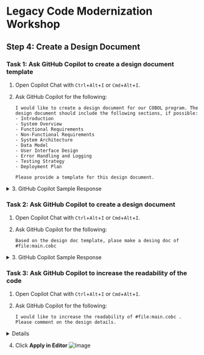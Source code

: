 # Legacy Code Modernization Workshop

## Step 4: Create a Design Document

### Task 1: Ask GitHub Copilot to create a design document template

1. Open Copilot Chat with `Ctrl`+`Alt`+`I` or `Cmd`+`Alt`+`I`.

2. Ask GitHub Copilot for the following:

   ```plaintext
   I would like to create a design document for our COBOL program. The design document should include the following sections, if possible:
   - Introduction
   - System Overview
   - Functional Requirements
   - Non-Functional Requirements
   - System Architecture
   - Data Model
   - User Interface Design
   - Error Handling and Logging
   - Testing Strategy
   - Deployment Plan

   Please provide a template for this design document.
   ```

<details>
<summary>3. GitHub Copilot Sample Response</summary>

### Design Document Template for COBOL Program

#### 1. Introduction
   - **Purpose**: Describe the purpose of the document and the system it covers.
   - **Scope**: Define the scope of the system and what is included in the document.
   - **Audience**: Identify the intended audience for the document.

#### 2. System Overview
   - **System Description**: Provide a high-level description of the system and its main functionalities.
   - **Objectives**: Outline the main objectives and goals of the system.

#### 3. Functional Requirements
   - **Employee Data Initialization**: Describe the process of initializing employee data.
   - **Sorting Employees**: Explain how employees are sorted by their IDs.
   - **Net Salary Calculation**: Detail the calculation of net salaries, including bonuses, deductions, and tax deductions.
   - **Department Totals Calculation**: Describe how total salaries for each department are calculated.
   - **Displaying Information**: Explain how employee payroll information and department salary totals are displayed.

#### 4. Non-Functional Requirements
   - **Performance**: Define performance requirements, such as response time and throughput.
   - **Scalability**: Describe how the system can scale to handle increased load.
   - **Maintainability**: Outline requirements for maintainability, including code readability and documentation.
   - **Reliability**: Define reliability requirements, such as uptime and error rates.

#### 5. System Architecture
   - **High-Level Architecture**: Provide a high-level diagram and description of the system architecture.
   - **Components**: Describe the main components of the system and their interactions.

#### 6. Data Model
   - **Data Structures**: Define the data structures used in the system, including employee and department tables.
   - **Data Flow**: Describe how data flows through the system, from initialization to display.

#### 7. User Interface Design
   - **Console Output**: Describe the console output for displaying employee payroll information and department salary totals.
   - **User Interaction**: Explain how users interact with the system, if applicable.

#### 8. Error Handling and Logging
   - **Error Handling**: Describe how errors are handled in the system, including input validation and exception handling.
   - **Logging**: Outline the logging strategy for capturing system events and errors.

#### 9. Testing Strategy
   - **Unit Testing**: Describe the approach for unit testing individual components.
   - **Integration Testing**: Explain how integration testing will be performed to ensure components work together.
   - **User Acceptance Testing**: Outline the process for user acceptance testing to validate the system with end-users.

#### 10. Deployment Plan
   - **Deployment Steps**: Provide a step-by-step plan for deploying the system.
   - **Environment Setup**: Describe the environment setup required for deployment, including hardware and software requirements.
   - **Rollback Plan**: Outline a rollback plan in case of deployment issues.

This template provides a comprehensive structure for documenting the design of your COBOL program, ensuring that all key aspects are covered and clearly defined.
</details>

### Task 2: Ask GitHub Copilot to create a design document

1. Open Copilot Chat with `Ctrl`+`Alt`+`I` or `Cmd`+`Alt`+`I`.

2. Ask GitHub Copilot for the following:

   ```plaintext
   Based on the design doc template, plase make a desing doc of #file:main.cobc
   ```

<details>
<summary>3. GitHub Copilot Sample Response</summary>

### Design Document for `main.cobc-1`

#### 1. Introduction
   - **Purpose**: This document provides a detailed design for the COBOL payroll system, outlining its functionalities, architecture, and deployment plan.
   - **Scope**: The document covers the initialization, sorting, calculation, and display of employee payroll information and department salary totals.
   - **Audience**: This document is intended for developers, testers, and system administrators involved in the development and maintenance of the payroll system.

#### 2. System Overview
   - **System Description**: The payroll system initializes employee data, sorts employees, calculates net salaries, calculates department totals, and displays the results.
   - **Objectives**: The main objectives are to automate payroll processing, ensure accurate salary calculations, and provide clear payroll information.

#### 3. Functional Requirements
   - **Employee Data Initialization**: Initialize employee data with hardcoded values.
   - **Sorting Employees**: Sort employees by their IDs using a bubble sort algorithm.
   - **Net Salary Calculation**: Calculate net salaries by computing bonuses, deductions, and tax deductions.
   - **Department Totals Calculation**: Calculate total salaries for each department by aggregating net salaries.
   - **Displaying Information**: Display employee payroll information and department salary totals on the console.

#### 4. Non-Functional Requirements
   - **Performance**: The system should process payroll for up to 1000 employees within 5 seconds.
   - **Scalability**: The system should be able to scale to handle additional employees and departments.
   - **Maintainability**: The code should be well-documented and follow coding standards for readability and maintainability.
   - **Reliability**: The system should have an uptime of 99.9% and handle errors gracefully.

#### 5. System Architecture
   - **High-Level Architecture**: The system consists of a main program that calls subroutines for initialization, sorting, calculation, and display.
   - **Components**: The main components are the employee table, sorted employee table, department totals, and subroutines for each functionality.

#### 6. Data Model

##### Data Structures
- **EMPLOYEE-TABLE**
  - EMPLOYEE-ID: PIC X(5)
  - EMPLOYEE-NAME: PIC X(20)
  - DEPARTMENT: PIC X(10)
  - GROSS-SALARY: PIC 9(7)V99
  - BONUS: PIC 9(5)V99
  - DEDUCTIONS: PIC 9(5)V99
  - NET-SALARY: PIC 9(7)V99
  - TAX-DEDUCTION: PIC 9(5)V99

- **SORTED-EMPLOYEE-TABLE**
  - SORT-EMPLOYEE-ID: PIC X(5)
  - SORT-EMPLOYEE-NAME: PIC X(20)
  - SORT-DEPARTMENT: PIC X(10)
  - SORT-GROSS-SALARY: PIC 9(7)V99
  - SORT-BONUS: PIC 9(5)V99
  - SORT-DEDUCTIONS: PIC 9(5)V99
  - SORT-NET-SALARY: PIC 9(7)V99
  - SORT-TAX-DEDUCTION: PIC 9(5)V99

- **DEPARTMENT-TOTALS**
  - DEPT-NAME: PIC X(10)
  - TOTAL-SALARY: PIC 9(7)V99

- **Indexes and Rates**
  - EMPLOYEE-INDEX: PIC 9(3)
  - INNER-INDEX: PIC 9(3)
  - TAX-RATE: PIC 9V99 VALUE 0.20
  - BONUS-RATE: PIC 9V99 VALUE 0.10
  - DEDUCTION-RATE: PIC 9V99 VALUE 0.05
  - DEPARTMENT-INDEX: PIC 9(3)

- **Temporary Variables**
  - TEMP-ID: PIC X(5)
  - TEMP-NAME: PIC X(20)
  - TEMP-DEPARTMENT: PIC X(10)
  - TEMP-SALARY: PIC 9(7)V99

- **Linkage Section Variables**
  - LNK-GROSS-SALARY: PIC 9(7)V99
  - LNK-BONUS: PIC 9(5)V99

##### Data Flow
- **Initialization**: Employee data is initialized with hardcoded values.
- **Sorting**: Employee data is sorted by ID and stored in the sorted employee table.
- **Net Salary Calculation**: Net salaries are calculated using gross salary, bonus, deductions, and tax deductions.
- **Department Totals Calculation**: Total salaries for each department are calculated by aggregating net salaries.
- **Display**: Employee payroll information and department salary totals are displayed on the console.

#### 7. User Interface Design
   - **Console Output**: The system displays employee payroll information and department salary totals on the console.
   - **User Interaction**: Users interact with the system by running the program and viewing the console output.

#### 8. Error Handling and Logging
   - **Error Handling**: The system validates input data and handles errors during processing.
   - **Logging**: The system logs key events and errors to a log file for troubleshooting.

#### 9. Testing Strategy
   - **Unit Testing**: Each subroutine will be tested individually to ensure correct functionality.
   - **Integration Testing**: The system will be tested as a whole to ensure all components work together.
   - **User Acceptance Testing**: End-users will validate the system to ensure it meets their requirements.

#### 10. Deployment Plan
   - **Deployment Steps**:
     1. Compile the COBOL program.
     2. Deploy the executable to the target environment.
     3. Run initial tests to ensure the system is functioning correctly.
   - **Environment Setup**: The target environment should have a COBOL compiler and runtime installed.
   - **Rollback Plan**: In case of deployment issues, revert to the previous version of the system.

---

This design document provides a comprehensive structure for documenting the design of your COBOL program, ensuring that all key aspects are covered and clearly defined.

</details>

### Task 3: Ask GitHub Copilot to increase the readability of the code

1. Open Copilot Chat with `Ctrl`+`Alt`+`I` or `Cmd`+`Alt`+`I`.

2. Ask GitHub Copilot for the following:

   ```plaintext
   I would like to increase the readability of #file:main.cobc . Please comment on the design details.
   ```

<details>
Sure, let's add comments to the COBOL code to increase its readability and explain the design details.

### COBOL Code with Comments

```cobol
IDENTIFICATION DIVISION.
       PROGRAM-ID. PayrollSystem.

       DATA DIVISION.
       WORKING-STORAGE SECTION.

       * Define the maximum number of employees
       01  MAX-EMPLOYEES           PIC 9(3) VALUE 5.

       * Define the employee table with details for each employee
       01  EMPLOYEE-TABLE.
           05  EMPLOYEE-ENTRY OCCURS 5 TIMES.
               10  EMPLOYEE-ID        PIC X(5).
               10  EMPLOYEE-NAME      PIC X(20).
               10  DEPARTMENT         PIC X(10).
               10  GROSS-SALARY       PIC 9(7)V99.
               10  BONUS              PIC 9(5)V99.
               10  DEDUCTIONS         PIC 9(5)V99.
               10  NET-SALARY         PIC 9(7)V99.
               10  TAX-DEDUCTION      PIC 9(5)V99.

       * Define the sorted employee table for storing sorted employee details
       01  SORTED-EMPLOYEE-TABLE.
           05  SORTED-EMPLOYEE-ENTRY OCCURS 5 TIMES.
               10  SORT-EMPLOYEE-ID   PIC X(5).
               10  SORT-EMPLOYEE-NAME PIC X(20).
               10  SORT-DEPARTMENT    PIC X(10).
               10  SORT-GROSS-SALARY  PIC 9(7)V99.
               10  SORT-BONUS         PIC 9(5)V99.
               10  SORT-DEDUCTIONS    PIC 9(5)V99.
               10  SORT-NET-SALARY    PIC 9(7)V99.
               10  SORT-TAX-DEDUCTION PIC 9(5)V99.

       * Define the department totals table for storing total salaries by department
       01  DEPARTMENT-TOTALS.
           05  DEPARTMENT-TOTAL OCCURS 5 TIMES.
               10  DEPT-NAME          PIC X(10).
               10  TOTAL-SALARY       PIC 9(7)V99.

       * Define indexes and rates used in calculations
       01  EMPLOYEE-INDEX           PIC 9(3).
       01  INNER-INDEX              PIC 9(3).
       01  TAX-RATE                 PIC 9V99 VALUE 0.20.
       01  BONUS-RATE               PIC 9V99 VALUE 0.10.
       01  DEDUCTION-RATE           PIC 9V99 VALUE 0.05.
       01  DEPARTMENT-INDEX         PIC 9(3).

       * Define temporary variables used during sorting
       01  TEMP-ID                  PIC X(5).
       01  TEMP-NAME                PIC X(20).
       01  TEMP-DEPARTMENT          PIC X(10).
       01  TEMP-SALARY              PIC 9(7)V99.

       * Define linkage section variables for calling external programs
       01  LNK-GROSS-SALARY         PIC 9(7)V99.
       01  LNK-BONUS                PIC 9(5)V99.

       PROCEDURE DIVISION.

       * Main procedure to control the flow of the program
       MAIN-PROCEDURE.
           PERFORM INITIALIZE-EMPLOYEES.
           PERFORM SORT-EMPLOYEES.
           PERFORM CALCULATE-NET-SALARIES.
           PERFORM CALCULATE-DEPARTMENT-TOTALS.
           PERFORM DISPLAY-EMPLOYEES.
           PERFORM DISPLAY-DEPARTMENT-TOTALS.
           STOP RUN.

       * Subroutine to initialize employee data
       INITIALIZE-EMPLOYEES.
           MOVE "E001" TO EMPLOYEE-ID(1).
           MOVE "Alice Johnson" TO EMPLOYEE-NAME(1).
           MOVE "HR" TO DEPARTMENT(1).
           MOVE 70000.00 TO GROSS-SALARY(1).

           MOVE "E002" TO EMPLOYEE-ID(2).
           MOVE "Bob Smith" TO EMPLOYEE-NAME(2).
           MOVE "IT" TO DEPARTMENT(2).
           MOVE 85000.00 TO GROSS-SALARY(2).

           MOVE "E003" TO EMPLOYEE-ID(3).
           MOVE "Charlie Brown" TO EMPLOYEE-NAME(3).
           MOVE "Finance" TO DEPARTMENT(3).
           MOVE 60000.00 TO GROSS-SALARY(3).

           MOVE "E004" TO EMPLOYEE-ID(4).
           MOVE "David Wilson" TO EMPLOYEE-NAME(4).
           MOVE "IT" TO DEPARTMENT(4).
           MOVE 95000.00 TO GROSS-SALARY(4).

           MOVE "E005" TO EMPLOYEE-ID(5).
           MOVE "Eve Davis" TO EMPLOYEE-NAME(5).
           MOVE "HR" TO DEPARTMENT(5).
           MOVE 75000.00 TO GROSS-SALARY(5).

       * Subroutine to sort employees by ID using bubble sort
       SORT-EMPLOYEES.
           PERFORM VARYING EMPLOYEE-INDEX FROM 1 BY 1 UNTIL EMPLOYEE-INDEX > MAX-EMPLOYEES
               MOVE EMPLOYEE-ID(EMPLOYEE-INDEX) TO SORT-EMPLOYEE-ID(EMPLOYEE-INDEX)
               MOVE EMPLOYEE-NAME(EMPLOYEE-INDEX) TO SORT-EMPLOYEE-NAME(EMPLOYEE-INDEX)
               MOVE DEPARTMENT(EMPLOYEE-INDEX) TO SORT-DEPARTMENT(EMPLOYEE-INDEX)
               MOVE GROSS-SALARY(EMPLOYEE-INDEX) TO SORT-GROSS-SALARY(EMPLOYEE-INDEX)
           END-PERFORM.

           PERFORM VARYING EMPLOYEE-INDEX FROM 1 BY 1 UNTIL EMPLOYEE-INDEX >= MAX-EMPLOYEES
               PERFORM VARYING INNER-INDEX FROM 1 BY 1 UNTIL INNER-INDEX > MAX-EMPLOYEES - EMPLOYEE-INDEX
                   IF SORT-EMPLOYEE-ID(INNER-INDEX) > SORT-EMPLOYEE-ID(INNER-INDEX + 1)
                       MOVE SORT-EMPLOYEE-ID(INNER-INDEX) TO TEMP-ID
                       MOVE SORT-EMPLOYEE-NAME(INNER-INDEX) TO TEMP-NAME
                       MOVE SORT-DEPARTMENT(INNER-INDEX) TO TEMP-DEPARTMENT
                       MOVE SORT-GROSS-SALARY(INNER-INDEX) TO TEMP-SALARY
                       MOVE SORT-EMPLOYEE-ID(INNER-INDEX + 1) TO SORT-EMPLOYEE-ID(INNER-INDEX)
                       MOVE SORT-EMPLOYEE-NAME(INNER-INDEX + 1) TO SORT-EMPLOYEE-NAME(INNER-INDEX)
                       MOVE SORT-DEPARTMENT(INNER-INDEX + 1) TO SORT-DEPARTMENT(INNER-INDEX)
                       MOVE SORT-GROSS-SALARY(INNER-INDEX + 1) TO SORT-GROSS-SALARY(INNER-INDEX)
                       MOVE TEMP-ID TO SORT-EMPLOYEE-ID(INNER-INDEX + 1)
                       MOVE TEMP-NAME TO SORT-EMPLOYEE-NAME(INNER-INDEX + 1)
                       MOVE TEMP-DEPARTMENT TO SORT-DEPARTMENT(INNER-INDEX + 1)
                       MOVE TEMP-SALARY TO SORT-GROSS-SALARY(INNER-INDEX + 1)
                   END-IF
               END-PERFORM
           END-PERFORM.

       * Subroutine to calculate net salaries for employees
       CALCULATE-NET-SALARIES.
           PERFORM VARYING EMPLOYEE-INDEX FROM 1 BY 1 UNTIL EMPLOYEE-INDEX > MAX-EMPLOYEES
               MOVE SORT-GROSS-SALARY(EMPLOYEE-INDEX) TO LNK-GROSS-SALARY
               CALL 'CalculateBonus' USING LNK-GROSS-SALARY LNK-BONUS
               MOVE LNK-BONUS TO SORT-BONUS(EMPLOYEE-INDEX)
               COMPUTE SORT-DEDUCTIONS(EMPLOYEE-INDEX) = SORT-GROSS-SALARY(EMPLOYEE-INDEX) * DEDUCTION-RATE
               COMPUTE SORT-TAX-DEDUCTION(EMPLOYEE-INDEX) = SORT-GROSS-SALARY(EMPLOYEE-INDEX) * TAX-RATE
               COMPUTE SORT-NET-SALARY(EMPLOYEE-INDEX) = SORT-GROSS-SALARY(EMPLOYEE-INDEX) + SORT-BONUS(EMPLOYEE-INDEX) - SORT-TAX-DEDUCTION(EMPLOYEE-INDEX) - SORT-DEDUCTIONS(EMPLOYEE-INDEX)
           END-PERFORM.

       * Subroutine to calculate total salaries for each department
       CALCULATE-DEPARTMENT-TOTALS.
           PERFORM VARYING DEPARTMENT-INDEX FROM 1 BY 1 UNTIL DEPARTMENT-INDEX > 5
               MOVE SPACES TO DEPT-NAME(DEPARTMENT-INDEX)
               MOVE 0 TO TOTAL-SALARY(DEPARTMENT-INDEX)
           END-PERFORM.

           PERFORM VARYING EMPLOYEE-INDEX FROM 1 BY 1 UNTIL EMPLOYEE-INDEX > MAX-EMPLOYEES
               PERFORM VARYING DEPARTMENT-INDEX FROM 1 BY 1 UNTIL DEPARTMENT-INDEX > 5
                   IF DEPT-NAME(DEPARTMENT-INDEX) = SPACES OR DEPT-NAME(DEPARTMENT-INDEX) = SORT-DEPARTMENT(EMPLOYEE-INDEX)
                       IF DEPT-NAME(DEPARTMENT-INDEX) = SPACES
                           MOVE SORT-DEPARTMENT(EMPLOYEE-INDEX) TO DEPT-NAME(DEPARTMENT-INDEX)
                       END-IF
                       ADD SORT-NET-SALARY(EMPLOYEE-INDEX) TO TOTAL-SALARY(DEPARTMENT-INDEX)
                       EXIT PERFORM
                   END-IF
               END-PERFORM
           END-PERFORM.

       * Subroutine to display employee payroll information
       DISPLAY-EMPLOYEES.
           DISPLAY "Employee Payroll Information".
           DISPLAY "-----------------------------".
           PERFORM VARYING EMPLOYEE-INDEX FROM 1 BY 1 UNTIL EMPLOYEE-INDEX > MAX-EMPLOYEES
               DISPLAY "Employee ID: " SORT-EMPLOYEE-ID(EMPLOYEE-INDEX)
               DISPLAY "Name: " SORT-EMPLOYEE-NAME(EMPLOYEE-INDEX)
               DISPLAY "Department: " SORT-DEPARTMENT(EMPLOYEE-INDEX)
               DISPLAY "Gross Salary: $" SORT-GROSS-SALARY(EMPLOYEE-INDEX)
               DISPLAY "Bonus: $" SORT-BONUS(EMPLOYEE-INDEX)
               DISPLAY "Deductions: $" SORT-DEDUCTIONS(EMPLOYEE-INDEX)
               DISPLAY "Tax Deduction: $" SORT-TAX-DEDUCTION(EMPLOYEE-INDEX)
               DISPLAY "Net Salary: $" SORT-NET-SALARY(EMPLOYEE-INDEX)
               DISPLAY "-----------------------------"
           END-PERFORM.

       * Subroutine to display department salary totals
       DISPLAY-DEPARTMENT-TOTALS.
           DISPLAY "Department Salary Totals".
           DISPLAY "-----------------------------".
           PERFORM VARYING DEPARTMENT-INDEX FROM 1 BY 1 UNTIL DEPARTMENT-INDEX > 5
               IF DEPT-NAME(DEPARTMENT-INDEX) NOT = SPACES
                   DISPLAY "Department: " DEPT-NAME(DEPARTMENT-INDEX)
                   DISPLAY "Total Salary: $" TOTAL-SALARY(DEPARTMENT-INDEX)
                   DISPLAY "-----------------------------"
               END-IF
           END-PERFORM.
```

### Summary of Comments
- **Data Division**: Comments explain the purpose of each data structure and variable.
- **Procedure Division**: Comments describe the purpose and functionality of each subroutine.
- **Main Procedure**: Comments outline the flow of the program, indicating the sequence of subroutine calls.

These comments should help increase the readability of the COBOL code and provide a clear understanding of the design details.

</details>

4. Click **Apply in Editor**
![Image](https://github.com/user-attachments/assets/6c1b88a8-92a4-4915-8357-91c2b9ee3631)
